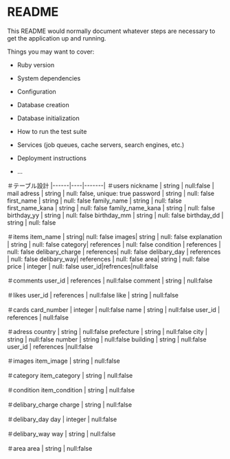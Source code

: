 # README

This README would normally document whatever steps are necessary to get the
application up and running.

Things you may want to cover:

* Ruby version

* System dependencies

* Configuration

* Database creation

* Database initialization

* How to run the test suite

* Services (job queues, cache servers, search engines, etc.)

* Deployment instructions

* ...

＃テーブル設計
|------|----|-------|
＃users
nickname | string |  null:false |
mail adress | string | null: false, unique: true
password | string | null: false
first_name | string | null: false
family_name | string | null: false
first_name_kana | string | null: false
family_name_kana | string | null: false
birthday_yy | string | null: false
birthday_mm | string | null: false
birthday_dd | string | null: false

＃items
item_name | string| null: false
images| string | null: false
explanation | string | null: false
category| references | null: false
condition | references | null: false
delibary_charge | references| null: false
delibary_day | references | null: false
delibary_way| references | null: false
area| string | null: false
price | integer | null: false
user_id|refrences|null:false

＃comments
user_id | references | null:false
comment | string | null:false

＃likes
user_id | references | null:false
like | string | null:false

＃cards
card_number | integer | null:false
name | string | null:false
user_id | references | null:false

＃adress
country | string | null:false
prefecture | string | null:false
city | string | null:false
number | string | null:false
building | string | null:false
user_id | references |null:false

＃images
item_image | string | null:false

＃category
item_category | string | null:false

＃condition
item_condition | string | null:false

＃delibary_charge
charge | string | null:false

＃delibary_day
day | integer | null:false

＃delibary_way
way | string | null:false

＃area
area | string | null:false